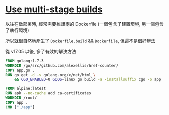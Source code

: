 # [Use multi-stage builds](https://docs.docker.com/develop/develop-images/multistage-build/)

以往在做部署時, 經常需要維護兩的 Dockerfile (一個包含了建置環境, 另一個包含了執行環境)

所以就很自然地產生了 `Dockerfile.build` && `Dockerfile`, 但這不是個好辦法

從 v17.05 以後, 多了有效的解決方法


```dockerfile
FROM golang:1.7.3
WORKDIR /go/src/github.com/alexellis/href-counter/
COPY app.go .
RUN go get -d -v golang.org/x/net/html \
    && CGO_ENABLED=0 GOOS=linux go build -a -installsuffix cgo -o app .
```

```dockerfile
FROM alpine:latest  
RUN apk --no-cache add ca-certificates
WORKDIR /root/
COPY app .
CMD ["./app"]  
```
